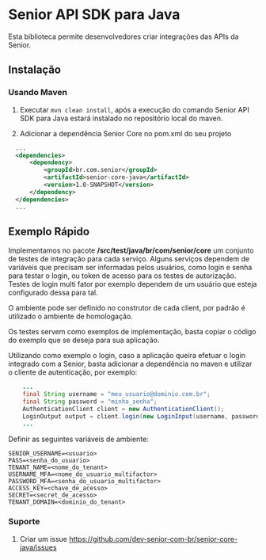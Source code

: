 # Senior API SDK para Java

Esta biblioteca permite desenvolvedores criar integrações das APIs da Senior.

## Instalação

### Usando Maven
1. Executar `mvn clean install`, após a execução do comando Senior API SDK para Java estará instalado no repositório local do maven.

2. Adicionar a dependência Senior Core no pom.xml do seu projeto

  ```xml
    ...
    <dependencies>
        <dependency>
            <groupId>br.com.senior</groupId>
            <artifactId>senior-core-java</artifactId>
            <version>1.0-SNAPSHOT</version>
        </dependency>
    </dependencies>
    ...
  ```

## Exemplo Rápido

Implementamos no pacote **/src/test/java/br/com/senior/core** um conjunto de testes de integração para cada serviço. Alguns serviços dependem de variáveis que precisam ser informadas pelos usuários, como login e senha para testar o login, ou token de acesso para os testes de autorização.
Testes de login multi fator por exemplo dependem de um usuário que esteja configurado dessa para tal.

O ambiente pode ser definido no construtor de cada client, por padrão é utilizado o ambiente de homologação.

Os  testes servem como exemplos de implementação, basta copiar o código do exemplo que se deseja para sua aplicação.

Utilizando como exemplo o login, caso a aplicação queira efetuar o login integrado com a Senior, basta adicionar a dependência no maven e utilizar o cliente de autenticação, por exemplo:

```java
    ...
    final String username = "meu_usuario@dominio.com.br";
    final String password = "minha_senha";
    AuthenticationClient client = new AuthenticationClient();
    LoginOutput output = client.login(new LoginInput(username, password));
    ...
```
Definir as seguintes variáveis de ambiente:

```
SENIOR_USERNAME=<usuario>
PASS=<senha_do_usuario>
TENANT_NAME=<nome_do_tenant>
USERNAME_MFA=<nome_do_usuario_multifactor>
PASSWORD_MFA=<senha_do_usuario_multifactor>
ACCESS_KEY=<chave_de_acesso>
SECRET=<secret_de_acesso>
TENANT_DOMAIN=<dominio_do_tenant>
```

### Suporte

1. Criar um issue https://github.com/dev-senior-com-br/senior-core-java/issues